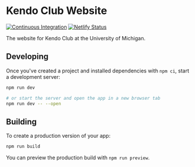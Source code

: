 # Kendo Club Website

[![Continuous Integration](https://github.com/kendoclub-at-umich/website/actions/workflows/ci.yml/badge.svg)](https://github.com/kendoclub-at-umich/website/actions/workflows/ci.yml?query=branch%3Amain)
[![Netlify Status](https://api.netlify.com/api/v1/badges/9e2a62d6-8618-406d-962d-d49396f7f17b/deploy-status)](https://app.netlify.com/sites/kendoclub/deploys)

The website for Kendo Club at the University of Michigan.

## Developing

Once you've created a project and installed dependencies with `npm ci`, start a development server:

```bash
npm run dev

# or start the server and open the app in a new browser tab
npm run dev -- --open
```

## Building

To create a production version of your app:

```bash
npm run build
```

You can preview the production build with `npm run preview`.
